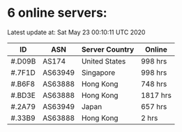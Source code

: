 # 6 online servers:

Latest update at: Sat May 23 00:10:11 UTC 2020

| ID | ASN | Server Country | Online |
| -- | --- | -------------- | ------ |
| #.D09B | AS174 | United States | 998 hrs |
| #.7F1D | AS63949 | Singapore | 998 hrs |
| #.B6F8 | AS63888 | Hong Kong | 748 hrs |
| #.BD3E | AS63888 | Hong Kong | 1817 hrs |
| #.2A79 | AS63949 | Japan | 657 hrs |
| #.33B9 | AS63888 | Hong Kong | 2 hrs |

